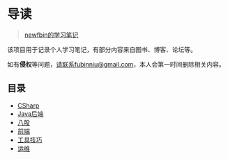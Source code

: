 #  导读

> [newfbin的学习笔记](/study/README)

该项目用于记录个人学习笔记，有部分内容来自图书、博客、论坛等。

如有**侵权**等问题，请联系fubinniu@gmail.com，本人会第一时间删除相关内容。

## 目录

*  [CSharp](/study/CSharp/README)
*  [Java后端](/study/Java后端/README)
*  [八股](/study/八股/README)
*  [前端](/study/前端/README)
*  [工具技巧](/study/工具技巧/README)
*  [运维](/study/运维/README)